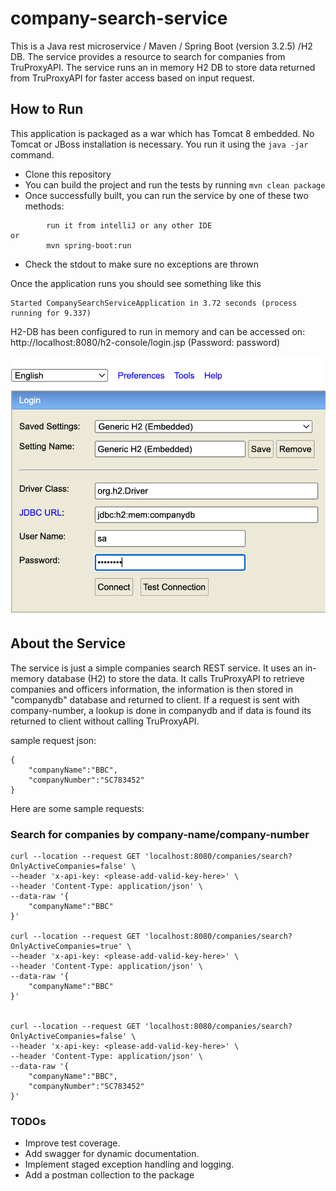 # company-search-service

This is a Java rest microservice / Maven / Spring Boot (version 3.2.5) /H2 DB.
The service provides a resource to search for companies from TruProxyAPI. 
The service runs an in memory H2 DB to store data returned from TruProxyAPI for faster access based on input request. 

## How to Run

This application is packaged as a war which has Tomcat 8 embedded. No Tomcat or JBoss installation is necessary. You run it using the ```java -jar``` command.

* Clone this repository
* You can build the project and run the tests by running ```mvn clean package```
* Once successfully built, you can run the service by one of these two methods:
```
        run it from intelliJ or any other IDE
or
        mvn spring-boot:run
```
* Check the stdout to make sure no exceptions are thrown

Once the application runs you should see something like this

```
Started CompanySearchServiceApplication in 3.72 seconds (process running for 9.337)
```
H2-DB has been configured to run in memory and can be accessed on: http://localhost:8080/h2-console/login.jsp (Password: password)

![img.png](img.png)

## About the Service

The service is just a simple companies search REST service. It uses an in-memory database (H2) to store the data.
It calls TruProxyAPI to retrieve companies and officers information, the information is then stored in "companydb" database and returned to client.
If a request is sent with company-number, a lookup is done in companydb and if data is found its returned to client without calling TruProxyAPI.

sample request json: 

```
{
    "companyName":"BBC",
    "companyNumber":"SC783452"
}
```

Here are some sample requests:

### Search for companies by company-name/company-number
```
curl --location --request GET 'localhost:8080/companies/search?OnlyActiveCompanies=false' \
--header 'x-api-key: <please-add-valid-key-here>' \
--header 'Content-Type: application/json' \
--data-raw '{
    "companyName":"BBC"
}'

curl --location --request GET 'localhost:8080/companies/search?OnlyActiveCompanies=true' \
--header 'x-api-key: <please-add-valid-key-here>' \
--header 'Content-Type: application/json' \
--data-raw '{
    "companyName":"BBC"
}'


curl --location --request GET 'localhost:8080/companies/search?OnlyActiveCompanies=false' \
--header 'x-api-key: <please-add-valid-key-here>' \
--header 'Content-Type: application/json' \
--data-raw '{
    "companyName":"BBC",
    "companyNumber":"SC783452"
}'
```

### TODOs
* Improve test coverage.
* Add swagger for dynamic documentation.
* Implement staged exception handling and logging.
* Add a postman collection to the package